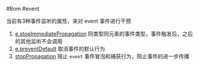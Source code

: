 #Bom  #event

当前有3种事件监听的属性，来对 event 事件进行干预

1. [e.stopImmediatePropagation](https://developer.mozilla.org/zh-CN/docs/Web/API/Event/stopImmediatePropagation) 同类型同元素的事件类型，事件触发后，之后的其他监听不会调用
2. [e.preventDefault](https://developer.mozilla.org/zh-CN/docs/Web/API/Event/preventDefault) 取消事件的默认行为
3. [stopPropagation](https://developer.mozilla.org/zh-CN/docs/Web/API/Event/stopPropagation) 阻止 `event` 事件冒泡和捕获行为，阻止事件的进一步传播

